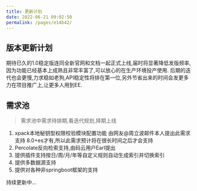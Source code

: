 ```yaml
---
title: 更新计划
date: 2022-06-21 09:02:50
permalink: /pages/e14b42/
---
```


## 版本更新计划

期待已久的1.0稳定版连同全新官网和文档一起正式上线,届时将显著降低发版频率,因为功能已经基本上成熟且非常丰富了,可以放心的在生产环境投产使用.
后期的迭代也会更慢,力求稳如老狗,API稳定性将排在第一位,另外节省出来的时间会发更多力在项目推广上,让更多人用到EE.
   

## 需求池

> 需求池中需求待排期,看迭代规划,择期上线

1. xpack本地秘钥型权限校验模块配置功能  由网友@周立波邮件本人提出此需求支持 8.0+es才有,所以此需求预计将在很长时间之后才会支持
1. Percolate反向检索支持,由码云用户Earl提出
1. 提供插件支持按日/周/月/年等自定义规则自动生成索引并切换索引
1. 提供多数据源支持
1. 提供对各种非springboot框架的支持

持续更新中...
